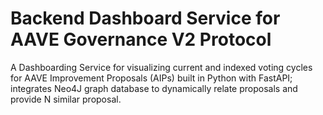# Backend Dashboard Service for AAVE Governance V2 Protocol

A Dashboarding Service for visualizing current and indexed voting cycles for AAVE Improvement Proposals (AIPs) built in Python with FastAPI; integrates Neo4J graph database to dynamically relate proposals and provide N similar proposal. 
